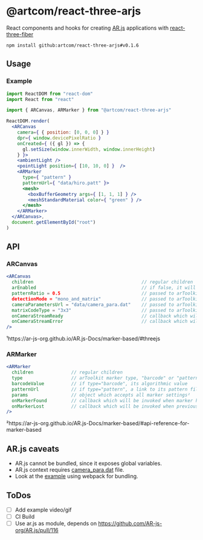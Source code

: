 # @artcom/react-three-arjs

React components and hooks for creating [AR.js](https://github.com/AR-js-org/AR.js) applications with [react-three-fiber](https://github.com/pmndrs/react-three-fiber)


```
npm install github:artcom/react-three-arjs#v0.1.6
```

## Usage

### Example
```jsx
import ReactDOM from "react-dom"
import React from "react"

import { ARCanvas, ARMarker } from "@artcom/react-three-arjs"

ReactDOM.render(
  <ARCanvas
    camera={ { position: [0, 0, 0] } }
    dpr={ window.devicePixelRatio }
    onCreated={ ({ gl }) => {
      gl.setSize(window.innerWidth, window.innerHeight)
    } }>
    <ambientLight />
    <pointLight position={ [10, 10, 0] }  />
    <ARMarker
      type={ "pattern" }
      patternUrl={ "data/hiro.patt" }>
      <mesh>
        <boxBufferGeometry args={ [1, 1, 1] } />
        <meshStandardMaterial color={ "green" } />
      </mesh>
    </ARMarker>
  </ARCanvas>,
  document.getElementById("root")
)

```

## API

### ARCanvas

```jsx
<ARCanvas
  children                                        // regular children
  arEnabled                                       // if false, it will render children into <Canvas /> without AR context
  patternRatio = 0.5                              // passed to arToolkit context¹
  detectionMode = "mono_and_matrix"               // passed to arToolkit context¹
  cameraParametersUrl = "data/camera_para.dat"    // passed to arToolkit context¹
  matrixCodeType = "3x3"                          // passed to arToolkit context¹
  onCameraStreamReady                             // callback which will be invoked when camera stream starts
  onCameraStreamError                             // callback which will be invoked when camera stream fails, e.g.: permissions
/>
```

¹https://ar-js-org.github.io/AR.js-Docs/marker-based/#threejs

### ARMarker

```jsx
<ARMarker
  children              // regular children
  type                  // arToolkit marker type, "barcode" or "pattern"
  barcodeValue          // if type="barcode", its algorithmic value
  patternUrl            // if type="pattern", a link to its pattern file
  params                // object which accepts all marker settings²
  onMarkerFound         // callback which will be invoked when marker has been found
  onMarkerLost          // callback which will be invoked when previously found marker has been lost
/>
```

²https://ar-js-org.github.io/AR.js-Docs/marker-based/#api-reference-for-marker-based

## AR.js caveats
- AR.js cannot be bundled, since it exposes global variables.
- AR.js context requires [camera_para.dat](https://github.com/AR-js-org/AR.js/blob/master/data/data/camera_para.dat) file.
- Look at the [example](./example) using webpack for bundling.
## ToDos
- [ ] Add example video/gif
- [ ] CI Build
- [ ] Use ar.js as module, depends on https://github.com/AR-js-org/AR.js/pull/116
